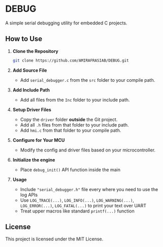 # DEBUG

A simple serial debugging utility for embedded C projects.

## How to Use

1. **Clone the Repository**

   ```bash
   git clone https://github.com/AMIRAFRASIAB/DEBUG.git
   ```

2. **Add Source File**

   - Add `serial_debugger.c` from the `src` folder to your compile path.

3. **Add Include Path**

   - Add all files from the `Inc` folder to your include path.

4. **Setup Driver Files**

   - Copy the `driver` folder **outside** the Git project.
   - Add all `.h` files from that folder to your include path.
   - Add `hmi.c` from that folder to your compile path.

5. **Configure for Your MCU**

   - Modify the config and driver files based on your microcontroller.

6. **Initialize the engine**

   - Place `debug_init()` API function inside the main

7. **Usage**
   - Include `"serial_debugger.h"` file every where you need to use the log APIs
   - Use `LOG_TRACE(...)`, `LOG_INFO(...)`, `LOG_WARNING(...)`, `LOG_ERROR(...)`, `LOG_FATAL(...)` to print your text over UART
   - Treat upper macros like standard `printf(...)` function    

## License

This project is licensed under the MIT License.

